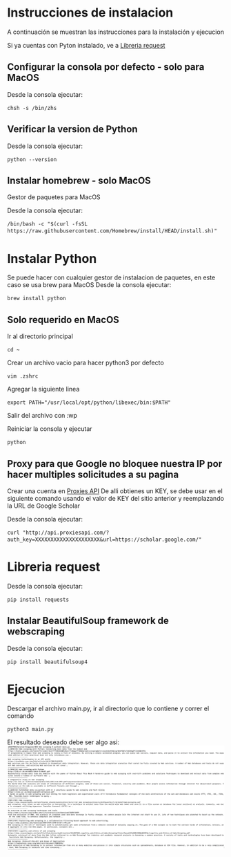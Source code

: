 # Instrucciones de instalacion

A continuación se muestran las instrucciones para la instalación y ejecucion

Si ya cuentas con Pyton instalado, ve a [Libreria request](#libreria-request)

## Configurar la consola por defecto - solo para MacOS

Desde la consola ejecutar:

```
chsh -s /bin/zhs
```

## Verificar la version de Python
Desde la consola ejecutar:
```
python --version
```

## Instalar homebrew - solo MacOS
Gestor de paquetes para MacOS

Desde la consola ejecutar:
```
/bin/bash -c "$(curl -fsSL https://raw.githubusercontent.com/Homebrew/install/HEAD/install.sh)"
```


# Instalar Python
Se puede hacer con cualquier gestor de instalacion de paquetes, en este caso se usa brew para MacOS
Desde la consola ejecutar:
```
brew install python
```

## Solo requerido en MacOS
Ir al directorio principal
```
cd ~
```

Crear un archivo vacio para hacer python3 por defecto
```
vim .zshrc
```

Agregar la siguiente linea
```
export PATH="/usr/local/opt/python/libexec/bin:$PATH"
```

Salir del archivo con :wp

Reiniciar la consola y ejecutar
```
python
```


## Proxy para que Google no bloquee nuestra IP por hacer multiples solicitudes a su pagina
Crear una cuenta en [Proxies API](https://app.proxiesapi.com/index.php)
De alli obtienes un KEY, se debe usar en el siguiente comando usando el valor de KEY del sitio anterior y reemplazando la URL de Google Scholar

Desde la consola ejecutar:
```
curl "http://api.proxiesapi.com/?auth_key=XXXXXXXXXXXXXXXXXXXXX&url=https://scholar.google.com/"
```

# Libreria request
Desde la consola ejecutar:
```
pip install requests
```


## Instalar BeautifulSoup framework de webscraping 
Desde la consola ejecutar:
```
pip install beautifulsoup4
```

# Ejecucion
Descargar el archivo main.py, ir al directorio que lo contiene y correr el comando
```
python3 main.py
```

El resultado deseado debe ser algo asi:
![Screenshot](images/prueba-1.png)